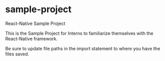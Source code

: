 # sample-project
React-Native Sample Project

This is the Sample Project for Interns to familiarize themselves with the React-Native framework.

Be sure to update file paths in the import statement to where you have the files saved.
